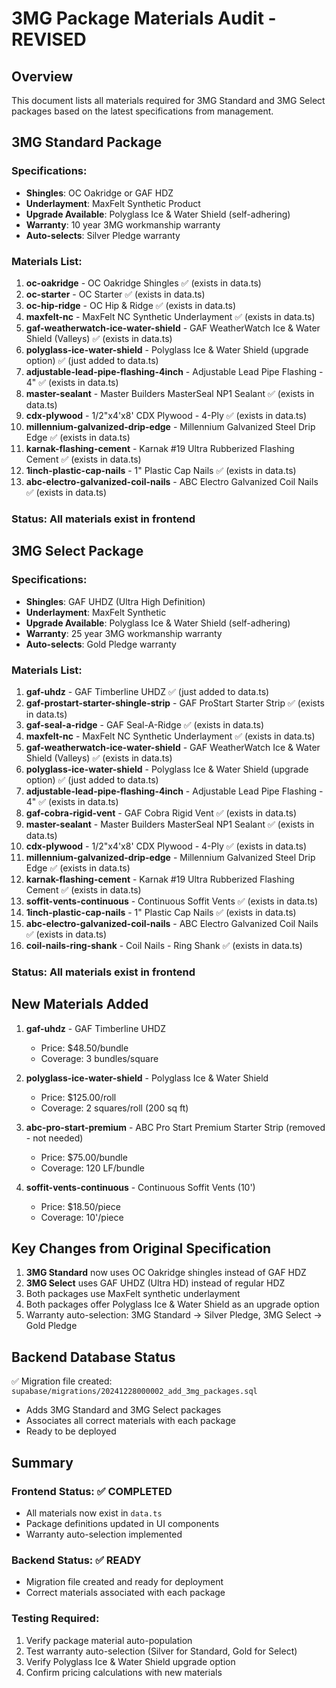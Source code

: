 # 3MG Package Materials Audit - REVISED

## Overview
This document lists all materials required for 3MG Standard and 3MG Select packages based on the latest specifications from management.

## 3MG Standard Package

### Specifications:
- **Shingles**: OC Oakridge or GAF HDZ
- **Underlayment**: MaxFelt Synthetic Product
- **Upgrade Available**: Polyglass Ice & Water Shield (self-adhering)
- **Warranty**: 10 year 3MG workmanship warranty
- **Auto-selects**: Silver Pledge warranty

### Materials List:
1. **oc-oakridge** - OC Oakridge Shingles ✅ (exists in data.ts)
2. **oc-starter** - OC Starter ✅ (exists in data.ts)
3. **oc-hip-ridge** - OC Hip & Ridge ✅ (exists in data.ts)
4. **maxfelt-nc** - MaxFelt NC Synthetic Underlayment ✅ (exists in data.ts)
5. **gaf-weatherwatch-ice-water-shield** - GAF WeatherWatch Ice & Water Shield (Valleys) ✅ (exists in data.ts)
6. **polyglass-ice-water-shield** - Polyglass Ice & Water Shield (upgrade option) ✅ (just added to data.ts)
7. **adjustable-lead-pipe-flashing-4inch** - Adjustable Lead Pipe Flashing - 4" ✅ (exists in data.ts)
8. **master-sealant** - Master Builders MasterSeal NP1 Sealant ✅ (exists in data.ts)
9. **cdx-plywood** - 1/2"x4'x8' CDX Plywood - 4-Ply ✅ (exists in data.ts)
10. **millennium-galvanized-drip-edge** - Millennium Galvanized Steel Drip Edge ✅ (exists in data.ts)
11. **karnak-flashing-cement** - Karnak #19 Ultra Rubberized Flashing Cement ✅ (exists in data.ts)
12. **1inch-plastic-cap-nails** - 1" Plastic Cap Nails ✅ (exists in data.ts)
13. **abc-electro-galvanized-coil-nails** - ABC Electro Galvanized Coil Nails ✅ (exists in data.ts)

### Status: All materials exist in frontend

## 3MG Select Package

### Specifications:
- **Shingles**: GAF UHDZ (Ultra High Definition)
- **Underlayment**: MaxFelt Synthetic
- **Upgrade Available**: Polyglass Ice & Water Shield (self-adhering)
- **Warranty**: 25 year 3MG workmanship warranty
- **Auto-selects**: Gold Pledge warranty

### Materials List:
1. **gaf-uhdz** - GAF Timberline UHDZ ✅ (just added to data.ts)
2. **gaf-prostart-starter-shingle-strip** - GAF ProStart Starter Strip ✅ (exists in data.ts)
3. **gaf-seal-a-ridge** - GAF Seal-A-Ridge ✅ (exists in data.ts)
4. **maxfelt-nc** - MaxFelt NC Synthetic Underlayment ✅ (exists in data.ts)
5. **gaf-weatherwatch-ice-water-shield** - GAF WeatherWatch Ice & Water Shield (Valleys) ✅ (exists in data.ts)
6. **polyglass-ice-water-shield** - Polyglass Ice & Water Shield (upgrade option) ✅ (just added to data.ts)
7. **adjustable-lead-pipe-flashing-4inch** - Adjustable Lead Pipe Flashing - 4" ✅ (exists in data.ts)
8. **gaf-cobra-rigid-vent** - GAF Cobra Rigid Vent ✅ (exists in data.ts)
9. **master-sealant** - Master Builders MasterSeal NP1 Sealant ✅ (exists in data.ts)
10. **cdx-plywood** - 1/2"x4'x8' CDX Plywood - 4-Ply ✅ (exists in data.ts)
11. **millennium-galvanized-drip-edge** - Millennium Galvanized Steel Drip Edge ✅ (exists in data.ts)
12. **karnak-flashing-cement** - Karnak #19 Ultra Rubberized Flashing Cement ✅ (exists in data.ts)
13. **soffit-vents-continuous** - Continuous Soffit Vents ✅ (exists in data.ts)
14. **1inch-plastic-cap-nails** - 1" Plastic Cap Nails ✅ (exists in data.ts)
15. **abc-electro-galvanized-coil-nails** - ABC Electro Galvanized Coil Nails ✅ (exists in data.ts)
16. **coil-nails-ring-shank** - Coil Nails - Ring Shank ✅ (exists in data.ts)

### Status: All materials exist in frontend

## New Materials Added

1. **gaf-uhdz** - GAF Timberline UHDZ
   - Price: $48.50/bundle
   - Coverage: 3 bundles/square
   
2. **polyglass-ice-water-shield** - Polyglass Ice & Water Shield
   - Price: $125.00/roll
   - Coverage: 2 squares/roll (200 sq ft)

3. **abc-pro-start-premium** - ABC Pro Start Premium Starter Strip (removed - not needed)
   - Price: $75.00/bundle
   - Coverage: 120 LF/bundle

4. **soffit-vents-continuous** - Continuous Soffit Vents (10')
   - Price: $18.50/piece
   - Coverage: 10'/piece

## Key Changes from Original Specification

1. **3MG Standard** now uses OC Oakridge shingles instead of GAF HDZ
2. **3MG Select** uses GAF UHDZ (Ultra HD) instead of regular HDZ
3. Both packages use MaxFelt synthetic underlayment
4. Both packages offer Polyglass Ice & Water Shield as an upgrade option
5. Warranty auto-selection: 3MG Standard → Silver Pledge, 3MG Select → Gold Pledge

## Backend Database Status

✅ Migration file created: `supabase/migrations/20241228000002_add_3mg_packages.sql`
- Adds 3MG Standard and 3MG Select packages
- Associates all correct materials with each package
- Ready to be deployed

## Summary

### Frontend Status: ✅ COMPLETED
- All materials now exist in `data.ts`
- Package definitions updated in UI components
- Warranty auto-selection implemented

### Backend Status: ✅ READY
- Migration file created and ready for deployment
- Correct materials associated with each package

### Testing Required:
1. Verify package material auto-population
2. Test warranty auto-selection (Silver for Standard, Gold for Select)
3. Verify Polyglass Ice & Water Shield upgrade option
4. Confirm pricing calculations with new materials 